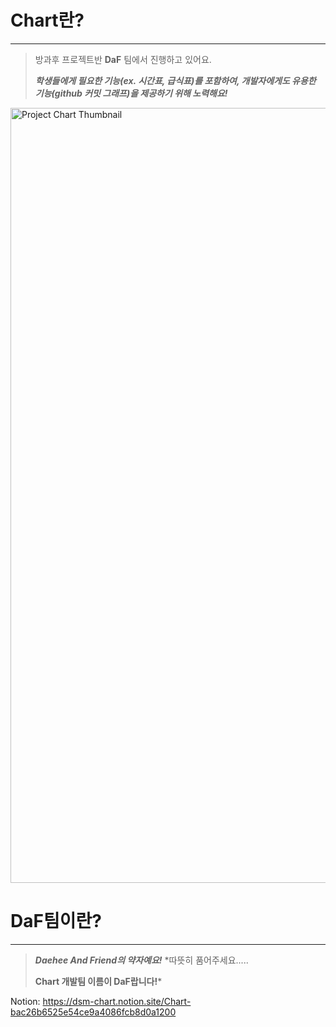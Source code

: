 # Chart란?

---

> 방과후 프로젝트반 **DaF** 팀에서 진행하고 있어요.
> 
> ***학생들에게 필요한 기능(ex. 시간표, 급식표)를 포함하여, 개발자에게도 유용한 기능(github 커밋 그래프)을 제공하기 위해 노력해요!***


<img width="1240" alt="Project Chart Thumbnail" src="https://user-images.githubusercontent.com/59428479/218382796-1b9aaf6e-bda2-4c11-bfdc-da701899aade.png">

# DaF팀이란?

---

> ***Daehee And Friend의 약자예요!***  *따뜻히 품어주세요.....
> 
> **Chart 개발팀 이름이 DaF랍니다!***




Notion: https://dsm-chart.notion.site/Chart-bac26b6525e54ce9a4086fcb8d0a1200



